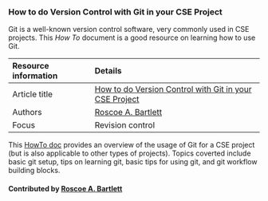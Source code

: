 ### How to do Version Control with Git in your CSE Project


Git is a well-known version control software, very commonly used in CSE projects. This *How To* document is a good resource on learning how to use Git.

Resource information | Details
:--- | :--- 
Article title  | [How to do Version Control with Git in your CSE Project](https://ideas-productivity.org/wordpress/wp-content/uploads/2016/12/IDEAS-VCHowToVersionControlwithGit-V0.2.pdf)
Authors | [Roscoe A. Bartlett](https://github.com/bartlettroscoe)
Focus | Revision control

This [HowTo doc](https://ideas-productivity.org/wordpress/wp-content/uploads/2016/12/IDEAS-VCHowToVersionControlwithGit-V0.2.pdf) provides an overview of the usage of Git for a CSE project (but is also applicable to other types of projects). Topics coverted include basic git setup, tips on learning git, basic tips for using git, and git workflow building blocks.

#### Contributed by [Roscoe A. Bartlett](https://github.com/bartlettroscoe)

<!---
Publish: yes
Categories: development
Topics: revision control
Tags: document, howto
Level: 2
Prerequisites: defaults
Aggregate: none
--->
